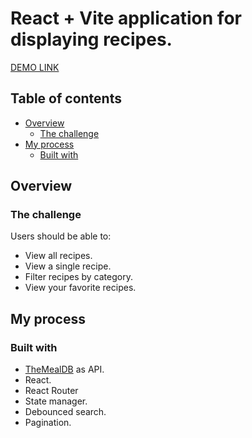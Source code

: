 # React + Vite application for displaying recipes.

[DEMO LINK](https://anastasiiahombalevska.github.io/recipe-app/)

## Table of contents

- [Overview](#overview)
  - [The challenge](#the-challenge)
- [My process](#my-process)
  - [Built with](#built-with)

## Overview

### The challenge

Users should be able to:

- View all recipes.
- View a single recipe.
- Filter recipes by category.
- View your favorite recipes.

## My process

### Built with
- [TheMealDB](https://www.themealdb.com/api.php?ref=apilist.fun) as API.
- React.
- React Router
- State manager.
- Debounced search.
- Pagination.
